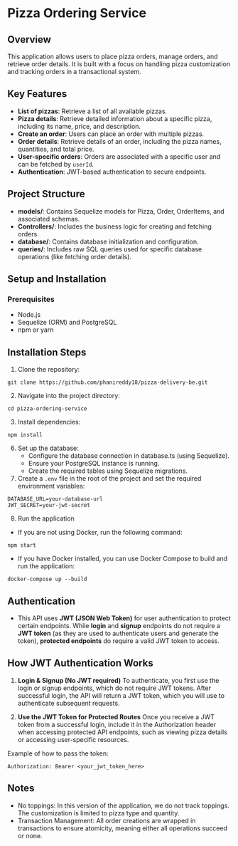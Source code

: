 # Pizza Ordering Service

## Overview

This application allows users to place pizza orders, manage orders, and retrieve order details. It is built with a focus on handling pizza customization and tracking orders in a transactional system.

## Key Features

- **List of pizzas**: Retrieve a list of all available pizzas.
- **Pizza details**: Retrieve detailed information about a specific pizza, including its name, price, and description.
- **Create an order**: Users can place an order with multiple pizzas.
- **Order details**: Retrieve details of an order, including the pizza names, quantities, and total price.
- **User-specific orders**: Orders are associated with a specific user and can be fetched by `userId`.
- **Authentication**: JWT-based authentication to secure endpoints.

## Project Structure

- **models/**: Contains Sequelize models for Pizza, Order, OrderItems, and associated schemas.
- **Controllers/**: Includes the business logic for creating and fetching orders.
- **database/**: Contains database initialization and configuration.
- **queries/**: Includes raw SQL queries used for specific database operations (like fetching order details).

## Setup and Installation

### Prerequisites

- Node.js
- Sequelize (ORM) and PostgreSQL
- npm or yarn

## Installation Steps

1. Clone the repository:

```
git clone https://github.com/phanireddy18/pizza-delivery-be.git
```

2. Navigate into the project directory:

```
cd pizza-ordering-service
```

3. Install dependencies:

```
npm install
```

6. Set up the database:
   - Configure the database connection in database.ts (using Sequelize).
   - Ensure your PostgreSQL instance is running.
   - Create the required tables using Sequelize migrations.
7. Create a `.env` file in the root of the project and set the required environment variables:

```
DATABASE_URL=your-database-url
JWT_SECRET=your-jwt-secret
```

8. Run the application

- If you are not using Docker, run the following command:

```
npm start
```

- If you have Docker installed, you can use Docker Compose to build and run the application:

```
docker-compose up --build
```

## Authentication

- This API uses **JWT (JSON Web Token)** for user authentication to protect certain endpoints. While **login** and **signup** endpoints do not require a **JWT token** (as they are used to authenticate users and generate the token), **protected endpoints** do require a valid JWT token to access.

## How JWT Authentication Works

1. **Login & Signup (No JWT required)**
   To authenticate, you first use the login or signup endpoints, which do not require JWT tokens. After successful login, the API will return a JWT token, which you will use to authenticate subsequent requests.

2. **Use the JWT Token for Protected Routes**
   Once you receive a JWT token from a successful login, include it in the Authorization header when accessing protected API endpoints, such as viewing pizza details or accessing user-specific resources.

Example of how to pass the token:

```
Authorization: Bearer <your_jwt_token_here>

```

## Notes

- No toppings: In this version of the application, we do not track toppings. The customization is limited to pizza type and quantity.
- Transaction Management: All order creations are wrapped in transactions to ensure atomicity, meaning either all operations succeed or none.
